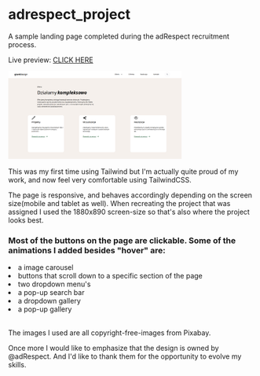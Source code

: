 # adrespect_project
<p>A sample landing page completed during the adRespect recruitment process. </p>

<p>Live preview: <a href="https://wik95.github.io/adrespect_project/">CLICK HERE</a></p>

<img src="adrespect.png" width="70%"/>

<p> This was my first time using Tailwind but I'm actually quite proud of my work, and now feel very comfortable using TailwindCSS. 

The page is responsive, and behaves accordingly depending on the screen size(mobile and tablet as well). 
When recreating the project that was assigned I used the 1880x890 screen-size so that's also where the project looks best. </p>

<h3>Most of the buttons on the page are clickable. Some of the animations I added besides "hover" are:</h3>
<ul></ul>
<li>a image carousel</li> 
<li>buttons that scroll down to a specific section of the page</li>
<li>two dropdown menu's</li>
<li>a pop-up search bar </li>
<li>a dropdown gallery </li>
<li>a pop-up gallery </li>
</ul>

<br>

<p>The images I used are all copyright-free-images from Pixabay.

Once more I would like to emphasize that the design is owned by @adRespect. And I'd like to thank them for the opportunity
to evolve my skills. </p>
